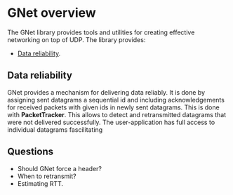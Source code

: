# GNet overview

The GNet library provides tools and utilities for creating effective networking on top of UDP.
The library provides:

- [Data reliability](#data-reliability).

## Data reliability

GNet provides a mechanism for delivering data reliably. It is done by assigning sent datagrams a
sequential id and including acknowledgements for received packets with given ids in newly sent
datagrams. This is done with **PacketTracker**. This allows to detect and retransmitted datagrams
that were not delivered successfully. The user-application has full access to individual datagrams
fascilitating 

## Questions

- Should GNet force a header?
- When to retransmit?
- Estimating RTT.
